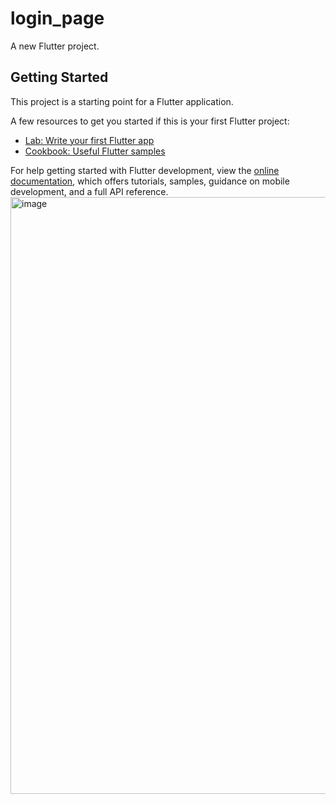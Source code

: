 # login_page

A new Flutter project.

## Getting Started

This project is a starting point for a Flutter application.

A few resources to get you started if this is your first Flutter project:

- [Lab: Write your first Flutter app](https://docs.flutter.dev/get-started/codelab)
- [Cookbook: Useful Flutter samples](https://docs.flutter.dev/cookbook)

For help getting started with Flutter development, view the
[online documentation](https://docs.flutter.dev/), which offers tutorials,
samples, guidance on mobile development, and a full API reference.
<img width="955" alt="image" src="https://github.com/MaRyamFatima1120/Flutter_Login_Page_UI_Design/assets/163281910/2154d779-1d57-4161-ab8f-ba8a002f69d8">
